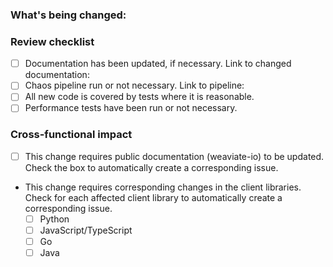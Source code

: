 ### What's being changed:


### Review checklist

- [ ] Documentation has been updated, if necessary. Link to changed documentation:
- [ ] Chaos pipeline run or not necessary. Link to pipeline:
- [ ] All new code is covered by tests where it is reasonable.
- [ ] Performance tests have been run or not necessary.

### Cross-functional impact

- [ ] This change requires public documentation (weaviate-io) to be updated. Check the box to automatically create a corresponding issue.
- This change requires corresponding changes in the client libraries. Check for each affected client library to automatically create a corresponding issue.
    - [ ] Python
    - [ ] JavaScript/TypeScript
    - [ ] Go
    - [ ] Java
